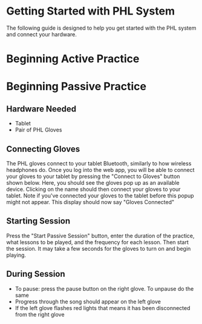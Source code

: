 # Getting Started with PHL System

The following guide is designed to help you get started with the PHL system and connect your hardware.

# Beginning Active Practice

# Beginning Passive Practice

## Hardware Needed
- Tablet
- Pair of PHL Gloves

## Connecting Gloves

The PHL gloves connect to your tablet Bluetooth, similarly to how wireless headphones do. Once you log into the web app, you will be able to connect your gloves to your tablet by pressing the "Connect to Gloves" button shown below. Here, you should see the gloves pop up as an available device. Clicking on the name should then connect your gloves to your tablet. Note if you've connected your gloves to the tablet before this popup might not appear. This display should now say "Gloves Connected" 

## Starting Session

Press the "Start Passive Session" button, enter the duration of the practice, what lessons to be played, and the frequency for each lesson. Then start the session. It may take a few seconds for the gloves to turn on and begin playing. 

## During Session
- To pause: press the pause button on the right glove. To unpause do the same
- Progress through the song should appear on the left glove
- If the left glove flashes red lights that means it has been disconnected from the right glove